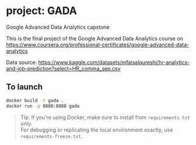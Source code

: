 # project: GADA
Google Advanced Data Analytics capstone 

This is the final project of the Google Advanced Data Analytics course on https://www.coursera.org/professional-certificates/google-advanced-data-analytics

Data source: https://www.kaggle.com/datasets/mfaisalqureshi/hr-analytics-and-job-prediction?select=HR_comma_sep.csv

## To launch

```bash
docker build -t gada .
docker run -p 8888:8888 gada
```

> Tip: If you're using Docker, make sure to install from `requirements.txt` only.  
> For debugging or replicating the local environment exactly, use `requirements-freeze.txt`.
